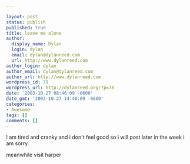 ```yaml
---

layout: post
status: publish
published: true
title: leave me alone
author:
  display_name: Dylan
  login: dylan
  email: dylan@dylanreed.com
  url: http://www.dylanreed.com
author_login: dylan
author_email: dylan@dylanreed.com
author_url: http://www.dylanreed.com
wordpress_id: 78
wordpress_url: http://dylanreed.org/?p=78
date: '2003-10-27 08:46:09 -0600'
date_gmt: '2003-10-27 14:46:09 -0600'
categories:
- Awesome
tags: []
comments: []
---
```


I am tired and cranky and i don't feel good so i will post later in the week i am sorry.

meanwhile visit harper
